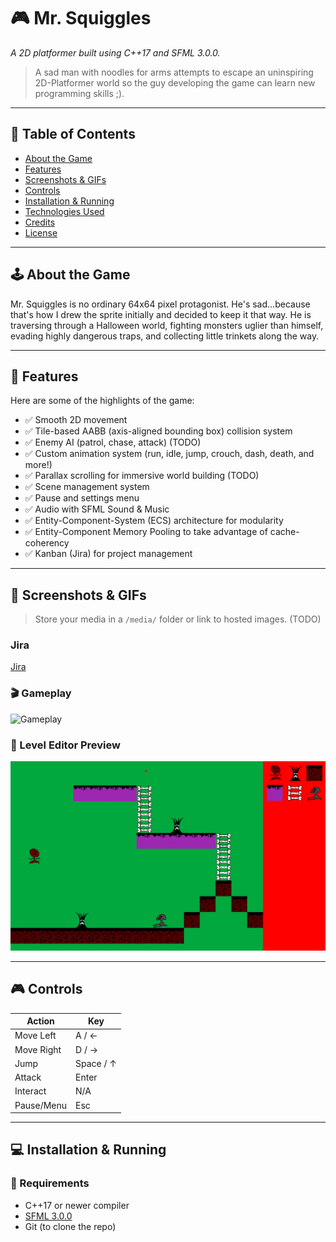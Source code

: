 # 🎮 Mr. Squiggles

_A 2D platformer built using C++17 and SFML 3.0.0._

> A sad man with noodles for arms attempts to escape an uninspiring 2D-Platformer world so the guy developing the game can learn new programming skills ;).

---

## 📖 Table of Contents

- [About the Game](#about-the-game)
- [Features](#features)
- [Screenshots & GIFs](#screenshots--gifs)
- [Controls](#controls)
- [Installation & Running](#installation--running)
- [Technologies Used](#technologies-used)
- [Credits](#credits)
- [License](#license)

---

## 🕹️ About the Game

Mr. Squiggles is no ordinary 64x64 pixel protagonist. He's sad...because that's how I drew the sprite initially and decided to keep it that way. He is traversing through a Halloween world, fighting monsters uglier than himself, evading highly dangerous traps, and collecting little trinkets along the way.

---

## 🚀 Features

Here are some of the highlights of the game:

- ✅ Smooth 2D movement
- ✅ Tile-based AABB (axis-aligned bounding box) collision system
- ✅ Enemy AI (patrol, chase, attack) (TODO)
- ✅ Custom animation system (run, idle, jump, crouch, dash, death, and more!)
- ✅ Parallax scrolling for immersive world building (TODO)
- ✅ Scene management system
- ✅ Pause and settings menu
- ✅ Audio with SFML Sound & Music
- ✅ Entity-Component-System (ECS) architecture for modularity
- ✅ Entity-Component Memory Pooling to take advantage of cache-coherency
- ✅ Kanban (Jira) for project management

---

## 📸 Screenshots & GIFs

> Store your media in a `/media/` folder or link to hosted images. (TODO)

### Jira
[Jira](https://sirnewblet.atlassian.net/jira/software/projects/SAD/boards/1)

### 🎬 Gameplay

![Gameplay](media/gameplay.gif)

### 🧱 Level Editor Preview

![Editor](media/level_editor.png)

---

## 🎮 Controls

| Action         | Key            |
|----------------|----------------|
| Move Left      | A / ←          |
| Move Right     | D / →          |
| Jump           | Space / ↑      |
| Attack         | Enter          |
| Interact       | N/A            |
| Pause/Menu     | Esc            |

---

## 💻 Installation & Running

### 🧰 Requirements

- C++17 or newer compiler
- [SFML 3.0.0](https://www.sfml-dev.org/download.php)
- Git (to clone the repo)
